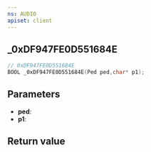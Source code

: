 ```yaml
---
ns: AUDIO
apiset: client
---
```

## _0xDF947FE0D551684E

```c
// 0xDF947FE0D551684E
BOOL _0xDF947FE0D551684E(Ped ped,char* p1);
```


## Parameters
* **ped**:
* **p1**:

## Return value
